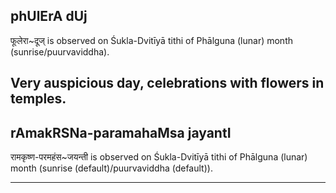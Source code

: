 ## phUlErA dUj

फूलेरा~दूज् is observed on Śukla-Dvitīyā tithi of Phālguna (lunar) month (sunrise/puurvaviddha).

Very auspicious day, celebrations with flowers in temples.
---
## rAmakRSNa-paramahaMsa jayantI

रामकृष्ण-परमहंस~जयन्ती is observed on Śukla-Dvitīyā tithi of Phālguna (lunar) month (sunrise (default)/puurvaviddha (default)).


---
